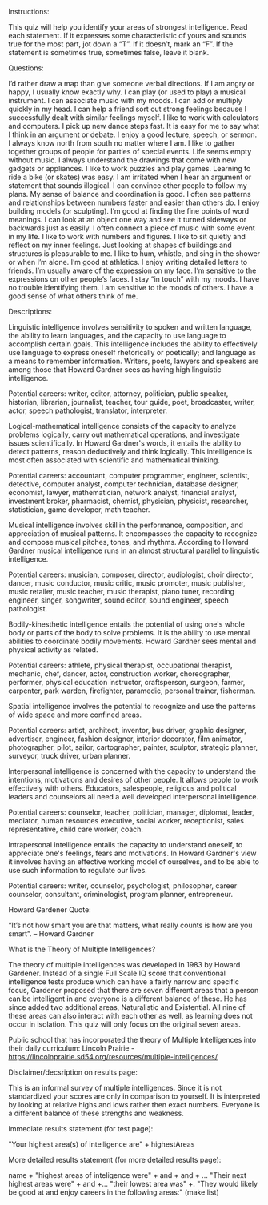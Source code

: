 Instructions:

This quiz will help you identify your areas of strongest intelligence. Read each
statement. If it expresses some characteristic of yours and sounds true for the most part,
jot down a “T”. If it doesn’t, mark an “F”. If the statement is sometimes true, sometimes
false, leave it blank.


Questions:

I’d rather draw a map than give someone verbal directions.
If I am angry or happy, I usually know exactly why.
I can play (or used to play) a musical instrument.
I can associate music with my moods.
I can add or multiply quickly in my head.
I can help a friend sort out strong feelings because I successfully dealt with
similar feelings myself.
I like to work with calculators and computers.
I pick up new dance steps fast.
It is easy for me to say what I think in an argument or debate.
I enjoy a good lecture, speech, or sermon.
I always know north from south no matter where I am.
I like to gather together groups of people for parties of special events.
Life seems empty without music.
I always understand the drawings that come with new gadgets or appliances.
I like to work puzzles and play games.
Learning to ride a bike (or skates) was easy.
I am irritated when I hear an argument or statement that sounds illogical.
I can convince other people to follow my plans.
My sense of balance and coordination is good.
I often see patterns and relationships between numbers faster and easier than
others do.
I enjoy building models (or sculpting).
I’m good at finding the fine points of word meanings.
I can look at an object one way and see it turned sideways or backwards just as
easily.
I often connect a piece of music with some event in my life.
I like to work with numbers and figures.
I like to sit quietly and reflect on my inner feelings.
Just looking at shapes of buildings and structures is pleasurable to me.
I like to hum, whistle, and sing in the shower or when I’m alone.
I’m good at athletics.
I enjoy writing detailed letters to friends.
I’m usually aware of the expression on my face.
I’m sensitive to the expressions on other people’s faces.
I stay “in touch” with my moods. I have no trouble identifying them.
I am sensitive to the moods of others.
I have a good sense of what others think of me.


Descriptions:

Linguistic intelligence involves sensitivity to spoken and written language, the ability to
learn languages, and the capacity to use language to accomplish certain goals. This
intelligence includes the ability to effectively use language to express oneself rhetorically
or poetically; and language as a means to remember information. Writers, poets, lawyers
and speakers are among those that Howard Gardner sees as having high linguistic
intelligence. 

Potential careers: writer, editor, attorney, politician, public speaker, historian, librarian, journalist, teacher, tour guide, poet, broadcaster, writer, actor, speech pathologist, translator, interpreter.


Logical-mathematical intelligence consists of the capacity to analyze problems
logically, carry out mathematical operations, and investigate issues scientifically. In
Howard Gardner's words, it entails the ability to detect patterns, reason deductively and
think logically. This intelligence is most often associated with scientific and mathematical thinking. 

Potential careers: accountant, computer programmer, engineer, scientist, detective, computer analyst, computer technician, database designer, economist, lawyer, mathematician, network analyst, financial analyst, investment broker, pharmacist, chemist, physician, physicist, researcher, statistician, game developer, math teacher.


Musical intelligence involves skill in the performance, composition, and appreciation of
musical patterns. It encompasses the capacity to recognize and compose musical pitches,
tones, and rhythms. According to Howard Gardner musical intelligence runs in an almost structural parallel to linguistic intelligence. 

Potential careers: musician, composer, director, audiologist, choir director, dancer, music conductor, music critic, music promoter, music publisher, music retailer, music teacher, music therapist, piano tuner, recording engineer, singer, songwriter, sound editor, sound engineer, speech pathologist.


Bodily-kinesthetic intelligence entails the potential of using one's whole body or parts of
the body to solve problems. It is the ability to use mental abilities to coordinate bodily
movements. Howard Gardner sees mental and physical activity as related. 

Potential careers: athlete, physical therapist, occupational therapist, mechanic, chef, dancer, actor, construction worker, choreographer, performer, physical education instructor, craftsperson, surgeon, farmer, carpenter, park warden, firefighter, paramedic, personal trainer, fisherman.


Spatial intelligence involves the potential to recognize and use the patterns of wide
space and more confined areas. 

Potential careers: artist, architect, inventor, bus driver, graphic designer, advertiser, engineer, fashion designer, interior decorator, film animator, photographer, pilot, sailor, cartographer, painter, sculptor, strategic planner, surveyor, truck driver, urban planner.


Interpersonal intelligence is concerned with the capacity to understand the intentions,
motivations and desires of other people. It allows people to work effectively with others.
Educators, salespeople, religious and political leaders and counselors all need a well developed interpersonal intelligence. 

Potential careers: counselor, teacher, politician, manager, diplomat, leader, mediator, human resources executive, social worker, receptionist, sales representative, child care worker, coach.


Intrapersonal intelligence entails the capacity to understand oneself, to appreciate one's
feelings, fears and motivations. In Howard Gardner's view it involves having an effective
working model of ourselves, and to be able to use such information to regulate our lives. 

Potential careers: writer, counselor, psychologist, philosopher, career counselor, consultant, criminologist, program planner, entrepreneur.



Howard Gardener Quote:

“It’s not how smart you are that matters, what really counts is how are you smart”. – Howard Gardner


What is the Theory of Multiple Intelligences?

The theory of multiple intelligences was developed in 1983 by Howard Gardener. Instead of a single Full Scale IQ score that conventional intelligence tests produce which can have a fairly narrow and specific focus, Gardener proposed that there are seven different areas that a person can be intelligent in and everyone is a different balance of these. He has since added two additional areas, Naturalistic and Existential. All nine of these areas can also interact with each other as well, as learning does not occur in isolation. This quiz will only focus on the original seven areas.


Public school that has incorporated the theory of Multiple Intelligences into their daily curriculum: 
Lincoln Prairie - https://lincolnprairie.sd54.org/resources/multiple-intelligences/


Disclaimer/decsription on results page:

This is an informal survey of multiple intelligences. Since it is not standardized your scores are only in comparison to yourself. It is interpreted by looking at relative highs and lows rather then exact numbers. Everyone is a different balance of these strengths and weakness.   


Immediate results statement (for test page):

"Your highest area(s) of intelligence are" + highestAreas


More detailed results statement (for more detailed results page):

name + "highest areas of inteligence were" + and + and + ... "Their next highest areas were" + and +...
"their lowest area was" +. "They would likely be good at and enjoy careers in the following areas:" (make list)